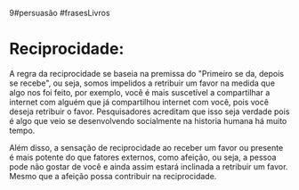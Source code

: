 9#persuasão #frasesLivros
# Reciprocidade:

A regra da reciprocidade se baseia na premissa do "Primeiro se da, depois se recebe", ou seja, somos impelidos a retribuir um favor na medida que algo nos foi feito, por exemplo, você é mais suscetível a compartilhar a internet com alguém que já compartilhou internet com você, pois você deseja retribuir o favor. Pesquisadores acreditam que isso seja verdade pois é algo que veio se desenvolvendo socialmente na historia humana há muito tempo.

Além disso, a sensação de reciprocidade ao receber um favor ou presente é mais potente do que fatores externos, como afeição, ou seja, a pessoa pode não gostar de você e ainda assim estará inclinada a retribuir um favor. Mesmo que a afeição possa contribuir na reciprocidade.